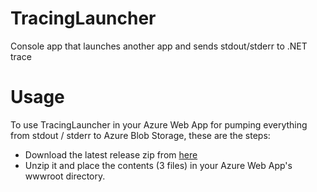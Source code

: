 # TracingLauncher
Console app that launches another app and sends stdout/stderr to .NET trace

# Usage

To use TracingLauncher in your Azure Web App for pumping everything from stdout / stderr to Azure Blob Storage, these are the steps:
- Download the latest release zip from [here](../../releases)
- Unzip it and place the contents (3 files) in your Azure Web App's wwwroot directory.
